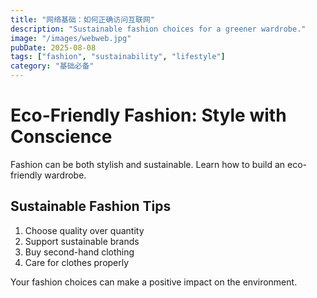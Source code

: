 ```yaml
---
title: "网络基础：如何正确访问互联网"
description: "Sustainable fashion choices for a greener wardrobe."
image: "/images/webweb.jpg"
pubDate: 2025-08-08
tags: ["fashion", "sustainability", "lifestyle"]
category: "基础必备"
---
```


# Eco-Friendly Fashion: Style with Conscience

Fashion can be both stylish and sustainable. Learn how to build an eco-friendly wardrobe.

## Sustainable Fashion Tips

1. Choose quality over quantity
2. Support sustainable brands
3. Buy second-hand clothing
4. Care for clothes properly

Your fashion choices can make a positive impact on the environment.
